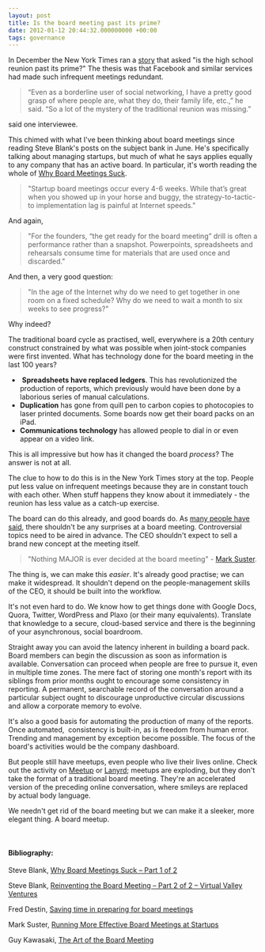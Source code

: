 ```yaml
---
layout: post
title: Is the board meeting past its prime?
date: 2012-01-12 20:44:32.000000000 +00:00
tags: governance
---
```

In December the New York Times ran a <a href="https://www.nytimes.com/2011/12/18/fashion/social-media-reduce-allure-of-high-school-reunions.html" target="_blank">story</a> that asked "is the high school reunion past its prime?" The thesis was that Facebook and similar services had made such infrequent meetings redundant.
<blockquote>“Even as a borderline user of social networking, I have a pretty good grasp of where people are, what they do, their family life, etc.,” he said. “So a lot of the mystery of the traditional reunion was missing.”</blockquote>
said one interviewee.

This chimed with what I've been thinking about board meetings since reading Steve Blank's posts on the subject bank in June. He's specifically talking about managing startups, but much of what he says applies equally to any company that has an active board. In particular, it's worth reading the whole of <a href="https://steveblank.com/2011/06/01/why-board-meetings-suck-%E2%80%93-part-1-of-2/" target="_blank">Why Board Meetings Suck</a>.
<blockquote>"Startup board meetings occur every 4-6 weeks. While that’s great when you showed up in your horse and buggy, the strategy-to-tactic-to implementation lag is painful at Internet speeds."</blockquote>
And again,
<blockquote>"For the founders, “the get ready for the board meeting” drill is often a performance rather than a snapshot. Powerpoints, spreadsheets and rehearsals consume time for materials that are used once and discarded."</blockquote>
And then, a very good question:
<blockquote>"In the age of the Internet why do we need to get together in one room on a fixed schedule? Why do we need to wait a month to six weeks to see progress?"</blockquote>
Why indeed?

The traditional board cycle as practised, well, everywhere is a 20th century construct constrained by what was possible when joint-stock companies were first invented. What has technology done for the board meeting in the last 100 years?
<ul>
	<li> <strong>Spreadsheets have replaced ledgers</strong>. This has revolutionized the production of reports, which previously would have been done by a laborious series of manual calculations.</li>
	<li><strong>Duplication</strong> has gone from quill pen to carbon copies to photocopies to laser printed documents. Some boards now get their board packs on an iPad.</li>
	<li><strong>Communications technology</strong> has allowed people to dial in or even appear on a video link.</li>
</ul>
This is all impressive but how has it changed the board <em>process</em>? The answer is not at all.

The clue to how to do this is in the New York Times story at the top. People put less value on infrequent meetings because they are in constant touch with each other. When stuff happens they know about it immediately - the reunion has less value as a catch-up exercise.

The board can do this already, and good boards do. As <a href="https://blog.guykawasaki.com/2006/03/the_art_of_the_.html" target="_blank">many people have said</a>, there shouldn't be any surprises at a board meeting. Controversial topics need to be aired in advance. The CEO shouldn't expect to sell a brand new concept at the meeting itself.
<blockquote>"Nothing MAJOR is ever decided at the board meeting" - <a href="https://www.bothsidesofthetable.com/2010/02/12/running-more-effective-board-meetings-at-startups/" target="_blank">Mark Suster</a>.</blockquote>
The thing is, we can make this <em>easier</em>. It's already good practise; we can make it widespread. It shouldn't depend on the people-management skills of the CEO, it should be built into the workflow.

It's not even hard to do. We know how to get things done with Google Docs, Quora, Twitter, WordPress and Plaxo (or their many equivalents). Translate that knowledge to a secure, cloud-based service and there is the beginning of your asynchronous, social boardroom.

Straight away you can avoid the latency inherent in building a board pack. Board members can begin the discussion as soon as information is available. Conversation can proceed when people are free to pursue it, even in multiple time zones. The mere fact of storing one month's report with its siblings from prior months ought to encourage some consistency in reporting. A permanent, searchable record of the conversation around a particular subject ought to discourage unproductive circular discussions and allow a corporate memory to evolve.

It's also a good basis for automating the production of many of the reports. Once automated,  consistency is built-in, as is freedom from human error. Trending and management by exception become possible. The focus of the board's activities would be the company dashboard.

But people still have meetups, even people who live their lives online. Check out the activity on <a href="https://www.meetup.com/" target="_blank">Meetup</a> or <a href="https://lanyrd.com" target="_blank">Lanyrd</a>; meetups are exploding, but they don't take the format of a traditional board meeting. They're an accelerated version of the preceding online conversation, where smileys are replaced by actual body language.

We needn't get rid of the board meeting but we can make it a sleeker, more elegant thing. A board meetup.

&nbsp;
<h4>Bibliography:</h4>
Steve Blank, <a href="https://steveblank.com/2011/06/01/why-board-meetings-suck-%E2%80%93-part-1-of-2/" target="_blank">Why Board Meetings Suck – Part 1 of 2</a>

Steve Blank, <a href="https://steveblank.com/2011/06/02/reinventing-the-board-meeting-%E2%80%93-part-2-of-2-virtual-valley-ventures/" target="_blank">Reinventing the Board Meeting – Part 2 of 2 – Virtual Valley Ventures</a>

Fred Destin, <a href="https://www.freddestin.com/blog/2010/06/saving-time-in-preparing-for-board-meetings.html" target="_blank">Saving time in preparing for board meetings</a>

Mark Suster, <a href="https://www.bothsidesofthetable.com/2010/02/12/running-more-effective-board-meetings-at-startups/" target="_blank">Running More Effective Board Meetings at Startups</a>

Guy Kawasaki, <a href="https://blog.guykawasaki.com/2006/03/the_art_of_the_.html" target="_blank">The Art of the Board Meeting</a>

&nbsp;
